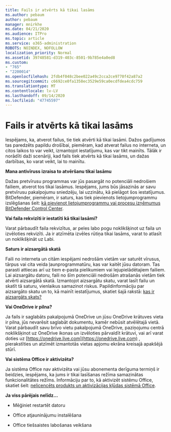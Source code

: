 ```yaml
---
title: Fails ir atvērts kā tikai lasāms
ms.author: pebaum
author: pebaum
manager: mnirkhe
ms.date: 04/21/2020
ms.audience: ITPro
ms.topic: article
ms.service: o365-administration
ROBOTS: NOINDEX, NOFOLLOW
localization_priority: Normal
ms.assetid: 39748581-d319-403c-8501-9b785e4a0ed8
ms.custom:
- "765"
- "2200014"
ms.openlocfilehash: 2fdb4f048c2bee022a49c2cca2ce9770f42a87a2
ms.sourcegitcommit: c6692ce0fa1358ec3529e59ca0ecdfdea4cdc759
ms.translationtype: MT
ms.contentlocale: lv-LV
ms.lasthandoff: 09/14/2020
ms.locfileid: "47745597"
---
```

# <a name="file-open-read-only"></a>Fails ir atvērts kā tikai lasāms

Iespējams, ka, atverot failus, tie tiek atvērti kā tikai lasāmi. Dažos gadījumos tas paredzēts papildu drošībai, piemēram, kad atverat failus no interneta, un citos laikos to var veikt, izmantojot iestatījumu, kas var tikt mainīts. Tālāk ir norādīti daži scenāriji, kad fails tiek atvērts kā tikai lasāms, un dažas darbības, ko varat veikt, lai to mainītu.
  
 **Mana antivīruss izraisa to atvēršanu tikai lasāmu**
  
Dažas pretvīrusu programmas var jūs pasargāt no potenciāli nedrošiem failiem, atverot tos tikai lasāmus. Iespējams, jums būs jāsazinās ar savu pretvīrusu pakalpojumu sniedzēju, lai uzzinātu, kā pielāgot šos iestatījumus. BitDefender, piemēram, ir saturs, kas tiek pievienots lietojumprogrammu izslēgšanas šeit: [kā pievienot lietojumprogrammu vai procesu izņēmumus BitDefender Control Center](https://aka.ms/AA6098i).
  
 **Vai faila rekvizīti ir iestatīti kā tikai lasāmi?**
  
Varat pārbaudīt faila rekvizītus, ar peles labo pogu noklikšķinot uz faila un izvēloties rekvizīti. Ja ir atzīmēta izvēles rūtiņa tikai lasāms, varat to atlasīt un noklikšķināt uz Labi.
  
 **Saturs ir aizsargātā skatā**
  
Faili no interneta un citām iespējami nedrošām vietām var saturēt vīrusus, tārpus vai cita veida ļaunprogrammatūru, kas var kaitēt jūsu datoram. Tas parasti attiecas arī uz tiem e-pasta pielikumiem vai lejupielādētajiem failiem. Lai aizsargātu datoru, faili no šīm potenciāli nedrošām atrašanās vietām tiek atvērti aizsargātā skatā. Izmantojot aizsargātu skatu, varat lasīt failu un skatīt tā saturu, vienlaikus samazinot riskus. Papildinformāciju par aizsargāto skatu un to, kā mainīt iestatījumus, skatiet šajā rakstā: [kas ir aizsargāts skats?](https://support.office.com/article/d6f09ac7-e6b9-4495-8e43-2bbcdbcb6653)
  
 **Vai OneDrive ir pilna?**
  
Ja fails ir saglabāts pakalpojumā OneDrive un jūsu OneDrive krātuves vieta ir pilna, jūs nevarēsit saglabāt dokumentu, kamēr nebūsit atvēlētajā vietā. Varat pārbaudīt savu brīvo vietu pakalpojumā OneDrive, paziņojumu centrā noklikšķinot uz OneDrive ikonas un izvēloties pārvaldīt krātuvi, vai arī varat doties uz [https://onedrive.live.com](https://onedrive.live.com) , pierakstīties un atzīmēt izmantotās vietas apjomu ekrāna kreisajā apakšējā stūrī.
  
 **Vai sistēma Office ir aktivizēta?**
  
Ja sistēma Office nav aktivizēta vai jūsu abonementa derīguma termiņš ir beidzies, iespējams, ka jums ir tikai lasīšanas režīma samazinātas funkcionalitātes režīms. Informāciju par to, kā aktivizēt sistēmu Office, skatiet šeit: [nelicencēts produkts un aktivizācijas kļūdas sistēmā Office](https://support.office.com/article/0d23d3c0-c19c-4b2f-9845-5344fedc4380).
  
 **Ja viss pārējais nelīdz...**
  
- Mēģiniet restartēt datoru
    
- Office atjauninājumu instalēšana
    
- Office tiešsaistes labošanas veikšana
    

